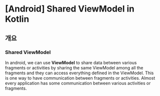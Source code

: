 <!-- # 프래그먼트 간 공유 ViewModel -->

# [Android] Shared ViewModel in Kotlin

## 개요
### Shared ViewModel

<p>

In android, we can use **ViewModel** to share data between various fragments or activities by sharing the same ViewModel among all the fragments and they can access everything defined in the ViewModel. This is one way to have communication between fragments or activities. Almost every application has some communication between various activities or fragments.

</p>
